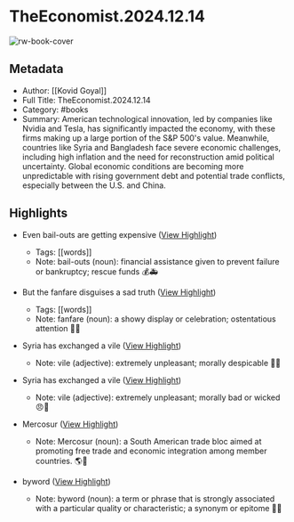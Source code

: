 # TheEconomist.2024.12.14

![rw-book-cover](https://readwise-assets.s3.amazonaws.com/media/reader/parsed_document_assets/249318830/Mp-kGZVfzHM7W5pm78OpOwEWwOy2H1osxnCQA-g2MUU-cove_MFIdNMg.jpg)

## Metadata
- Author: [[Kovid Goyal]]
- Full Title: TheEconomist.2024.12.14
- Category: #books
- Summary: American technological innovation, led by companies like Nvidia and Tesla, has significantly impacted the economy, with these firms making up a large portion of the S&P 500's value. Meanwhile, countries like Syria and Bangladesh face severe economic challenges, including high inflation and the need for reconstruction amid political uncertainty. Global economic conditions are becoming more unpredictable with rising government debt and potential trade conflicts, especially between the U.S. and China.

## Highlights
- Even bail-outs are getting expensive ([View Highlight](https://read.readwise.io/read/01jf2hbrevc32m6aa3c0npvtw5))
    - Tags: [[words]] 
    - Note: bail-outs (noun): financial assistance given to prevent failure or bankruptcy; rescue funds 💰🚑

- But the fanfare disguises a sad truth ([View Highlight](https://read.readwise.io/read/01jf2heypgr96yvrdw4nwssw0y))
    - Tags: [[words]] 
    - Note: fanfare (noun): a showy display or celebration; ostentatious attention 🎺🎉

- Syria has exchanged a vile ([View Highlight](https://read.readwise.io/read/01jf51chpny1kgf3a8mqm0cbvm))
    - Note: vile (adjective): extremely unpleasant; morally despicable 💩🤢

- Syria has exchanged a vile ([View Highlight](https://read.readwise.io/read/01jf51dgv37heaf5mq547wwktb))
    - Note: vile (adjective): extremely unpleasant; morally bad or wicked 😠🤢

- Mercosur ([View Highlight](https://read.readwise.io/read/01jf51nvr1rf55rhrtc1scm0sz))
    - Note: Mercosur (noun): a South American trade bloc aimed at promoting free trade and economic integration among member countries. 🌎🤝

- byword ([View Highlight](https://read.readwise.io/read/01jf180b4vy3pd5ex15343t5pz))
    - Note: byword (noun): a term or phrase that is strongly associated with a particular quality or characteristic; a synonym or epitome 📝🔑

